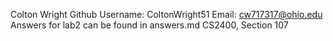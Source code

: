 Colton Wright
Github Username: ColtonWright51
Email: cw717317@ohio.edu
Answers for lab2 can be found in answers.md
CS2400, Section 107
